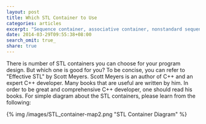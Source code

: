 ```yaml
---
layout: post
title: Which STL Container to Use
categories: articles
excerpt: "Sequence container, associative container, nonstandard sequence container?"
date: 2014-03-29T09:55:38+08:00
search_omit: true_
share: true
---
```


There is number of STL containers you can choose for your program design. But which one is good for you?
To be concise, you can refer to "Effective STL" by Scott Meyers.
Scott Meyers is an author of C++ and an expert C++ developer. Many books that are useful are written by him. In order to be great and comprehensive C++ developer, one should read his books.
For simple diagram about the STL containers, please learn from the following:

{% img /images/STL_container-map2.png "STL Container Diagram" %}
	